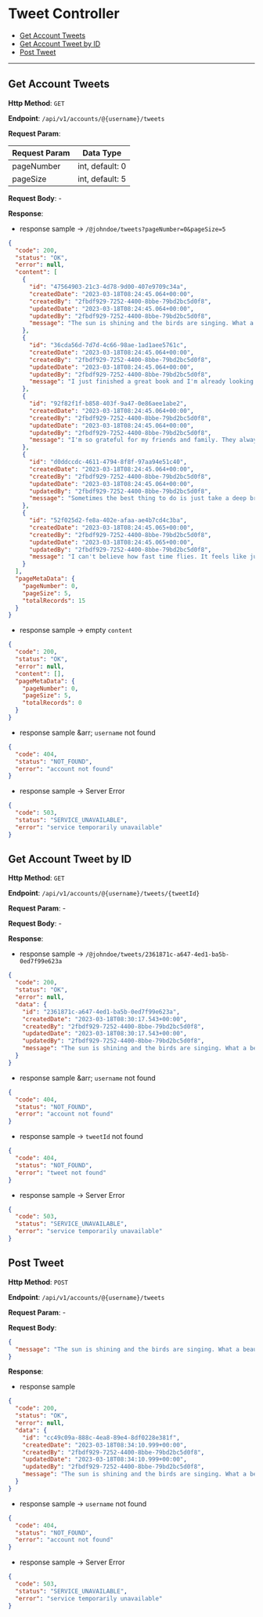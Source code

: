 # Tweet Controller

- [Get Account Tweets](#get-account-tweets)
- [Get Account Tweet by ID](#get-account-tweet-by-id)
- [Post Tweet](#post-tweet)

---

## <a name="get-account-tweets"></a> Get Account Tweets

**Http Method**: `GET`

**Endpoint**: `/api/v1/accounts/@{username}/tweets`

**Request Param**:

| Request Param | Data Type       |
|---------------|-----------------|
| pageNumber    | int, default: 0 |
| pageSize      | int, default: 5 |

**Request Body**: -

**Response**:

- response sample &rarr; `/@johndoe/tweets?pageNumber=0&pageSize=5`

```json
{
  "code": 200,
  "status": "OK",
  "error": null,
  "content": [
    {
      "id": "47564903-21c3-4d78-9d00-407e9709c34a",
      "createdDate": "2023-03-18T08:24:45.064+00:00",
      "createdBy": "2fbdf929-7252-4400-8bbe-79bd2bc5d0f8",
      "updatedDate": "2023-03-18T08:24:45.064+00:00",
      "updatedBy": "2fbdf929-7252-4400-8bbe-79bd2bc5d0f8",
      "message": "The sun is shining and the birds are singing. What a beautiful day!"
    },
    {
      "id": "36cda56d-7d7d-4c66-98ae-1ad1aee5761c",
      "createdDate": "2023-03-18T08:24:45.064+00:00",
      "createdBy": "2fbdf929-7252-4400-8bbe-79bd2bc5d0f8",
      "updatedDate": "2023-03-18T08:24:45.064+00:00",
      "updatedBy": "2fbdf929-7252-4400-8bbe-79bd2bc5d0f8",
      "message": "I just finished a great book and I'm already looking for my next read."
    },
    {
      "id": "92f82f1f-b858-403f-9a47-0e86aee1abe2",
      "createdDate": "2023-03-18T08:24:45.064+00:00",
      "createdBy": "2fbdf929-7252-4400-8bbe-79bd2bc5d0f8",
      "updatedDate": "2023-03-18T08:24:45.064+00:00",
      "updatedBy": "2fbdf929-7252-4400-8bbe-79bd2bc5d0f8",
      "message": "I'm so grateful for my friends and family. They always know how to make me smile."
    },
    {
      "id": "d0ddccdc-4611-4794-8f8f-97aa94e51c40",
      "createdDate": "2023-03-18T08:24:45.064+00:00",
      "createdBy": "2fbdf929-7252-4400-8bbe-79bd2bc5d0f8",
      "updatedDate": "2023-03-18T08:24:45.064+00:00",
      "updatedBy": "2fbdf929-7252-4400-8bbe-79bd2bc5d0f8",
      "message": "Sometimes the best thing to do is just take a deep breath and let it go."
    },
    {
      "id": "52f025d2-fe8a-402e-afaa-ae4b7cd4c3ba",
      "createdDate": "2023-03-18T08:24:45.065+00:00",
      "createdBy": "2fbdf929-7252-4400-8bbe-79bd2bc5d0f8",
      "updatedDate": "2023-03-18T08:24:45.065+00:00",
      "updatedBy": "2fbdf929-7252-4400-8bbe-79bd2bc5d0f8",
      "message": "I can't believe how fast time flies. It feels like just yesterday I was starting this job."
    }
  ],
  "pageMetaData": {
    "pageNumber": 0,
    "pageSize": 5,
    "totalRecords": 15
  }
}
```

- response sample &rarr; empty `content`

```json
{
  "code": 200,
  "status": "OK",
  "error": null,
  "content": [],
  "pageMetaData": {
    "pageNumber": 0,
    "pageSize": 5,
    "totalRecords": 0
  }
}
```

- response sample &arr; `username` not found

```json
{
  "code": 404,
  "status": "NOT_FOUND",
  "error": "account not found"
}
```

- response sample &rarr; Server Error

```json
{
  "code": 503,
  "status": "SERVICE_UNAVAILABLE",
  "error": "service temporarily unavailable"
}
```

## <a name="get-account-tweet-by-id"></a> Get Account Tweet by ID

**Http Method**: `GET`

**Endpoint**: `/api/v1/accounts/@{username}/tweets/{tweetId}`

**Request Param**: -

**Request Body**: -

**Response**:

- response sample &rarr; `/@johndoe/tweets/2361871c-a647-4ed1-ba5b-0ed7f99e623a`

```json
{
  "code": 200,
  "status": "OK",
  "error": null,
  "data": {
    "id": "2361871c-a647-4ed1-ba5b-0ed7f99e623a",
    "createdDate": "2023-03-18T08:30:17.543+00:00",
    "createdBy": "2fbdf929-7252-4400-8bbe-79bd2bc5d0f8",
    "updatedDate": "2023-03-18T08:30:17.543+00:00",
    "updatedBy": "2fbdf929-7252-4400-8bbe-79bd2bc5d0f8",
    "message": "The sun is shining and the birds are singing. What a beautiful day!"
  }
}
```

- response sample &arr; `username` not found

```json
{
  "code": 404,
  "status": "NOT_FOUND",
  "error": "account not found"
}
```

- response sample &rarr; `tweetId` not found

```json
{
  "code": 404,
  "status": "NOT_FOUND",
  "error": "tweet not found"
}
```

- response sample &rarr; Server Error

```json
{
  "code": 503,
  "status": "SERVICE_UNAVAILABLE",
  "error": "service temporarily unavailable"
}
```

## <a name="post-tweet"></a> Post Tweet

**Http Method**: `POST`

**Endpoint**: `/api/v1/accounts/@{username}/tweets`

**Request Param**: -

**Request Body**:

```json
{
  "message": "The sun is shining and the birds are singing. What a beautiful day! 🌟 #motivation #inspiration"
}
```

**Response**:

- response sample

```json
{
  "code": 200,
  "status": "OK",
  "error": null,
  "data": {
    "id": "cc49c09a-888c-4ea8-89e4-8df0228e381f",
    "createdDate": "2023-03-18T08:34:10.999+00:00",
    "createdBy": "2fbdf929-7252-4400-8bbe-79bd2bc5d0f8",
    "updatedDate": "2023-03-18T08:34:10.999+00:00",
    "updatedBy": "2fbdf929-7252-4400-8bbe-79bd2bc5d0f8",
    "message": "The sun is shining and the birds are singing. What a beautiful day! 🌟 #motivation #inspiration"
  }
}
```

- response sample &rarr; `username` not found

```json
{
  "code": 404,
  "status": "NOT_FOUND",
  "error": "account not found"
}
```

- response sample &rarr; Server Error

```json
{
  "code": 503,
  "status": "SERVICE_UNAVAILABLE",
  "error": "service temporarily unavailable"
}
```

